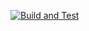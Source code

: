 [![Build and Test](https://github.com/VladimirShalamanov/Student-App/actions/workflows/pipeline.yml/badge.svg)](https://github.com/VladimirShalamanov/Student-App/actions/workflows/pipeline.yml)
